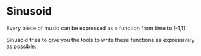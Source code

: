 # Sinusoid

Every piece of music can be expressed as a function from time to [-1,1].

Sinusoid tries to give you the tools to write these functions as expressively as possible.
